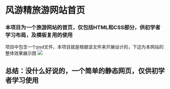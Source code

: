 # 风游精旅游网站首页
### 本项目为一个旅游网站的首页，仅包括HTML和CSS部分，供初学者学习布局，及模板复用的使用
项目中包含一个psd文件，本项目就是根据该文件来开展设计的，下边为本网站的整体效果展示图
![](https://github.com/dafeizhu/fengyoujing/blob/master/%E9%A3%8E%E6%B8%B8%E7%B2%BE%E9%A6%96%E9%A1%B5.png)
## 总结：没什么好说的，一个简单的静态网页，仅供初学者学习使用
